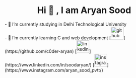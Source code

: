  <h1 align ="center">Hi 👋 , I am Aryan Sood</h1> 
- 🔭 I’m currently studying in Delhi Technological University <br>
- 🌱 I’m currently learning C and web development <be>
[<img src='https://cdn.jsdelivr.net/npm/simple-icons@3.0.1/icons/github.svg' alt='github' height='40'>](https://github.com/c0der-aryan)  
[<img src='https://cdn.jsdelivr.net/npm/simple-icons@3.0.1/icons/linkedin.svg' alt='linkedin' height='40'>](https://www.linkedin.com/in/soodaryan/)  
[<img src='https://cdn.jsdelivr.net/npm/simple-icons@3.0.1/icons/instagram.svg' alt='instagram' height='40'>](https://www.instagram.com/aryan_sood_pvtt/)  

<!--
**c0der-aryan/c0der-aryan** is a ✨ _special_ ✨ repository because its `README.md` (this file) appears on your GitHub profile.

Here are some ideas to get you started:

- 🔭 I’m currently working on ...
- 🌱 I’m currently learning ...
- 👯 I’m looking to collaborate on ...
- 🤔 I’m looking for help with ...
- 💬 Ask me about ...
- 📫 How to reach me: ...
- 😄 Pronouns: ...
- ⚡ Fun fact: ...
-->
